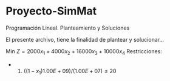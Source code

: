 # Proyecto-SimMat
Programación Lineal. Planteamiento y Soluciones

El presente archivo, tiene la finalidad de plantear y solucionar...

Min $Z = 2000x_1+4000x_2+16000x_3+10000x_4$ 
Restricciones: 
* 1) $((1-x_1)1.00E+09)/(1.00E+07)\leq 20$
